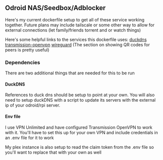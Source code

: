 ## Odroid NAS/Seedbox/Adblocker

Here's my current dockerfile setup to get all of these service working together. Future plans may 
include tailscale or some other way to allow for external connections (let family/friends torrent
and or watch things)

Here's some helpful links to the services this dockerfile uses:
[duckdns](https://www.duckdns.org/)
[transmission-openvpn](https://github.com/haugene/docker-transmission-openvpn)
[wireguard](https://github.com/linuxserver/docker-wireguard) (The section on showing QR codes for peers is pretty useful)

### Dependencies
There are two additional things that are needed for this to be run

#### DuckDNS
References to duck dns should be setup to point at your own. You will also need to setup duckDNS
with a script to update its servers with the external ip of your odroid/rpi server.

#### Env file
I use VPN Unlimited and have configured Transmission OpenVPN to work with it. You'll have to set
this up for your own VPN and include credentials in an .env file for it to work

My plex instance is also setup to read the claim token from the .env file so you'll want to replace
that with your own as well

